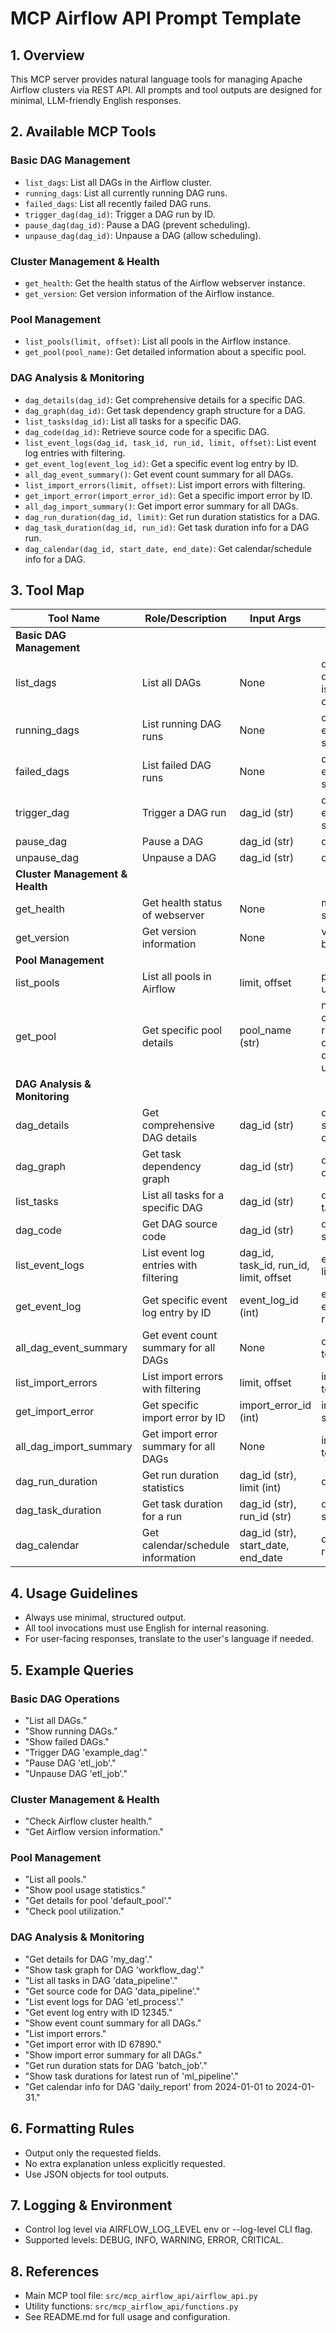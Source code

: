 # MCP Airflow API Prompt Template

## 1. Overview

This MCP server provides natural language tools for managing Apache Airflow clusters via REST API. All prompts and tool outputs are designed for minimal, LLM-friendly English responses.

## 2. Available MCP Tools

### Basic DAG Management
- `list_dags`: List all DAGs in the Airflow cluster.
- `running_dags`: List all currently running DAG runs.
- `failed_dags`: List all recently failed DAG runs.
- `trigger_dag(dag_id)`: Trigger a DAG run by ID.
- `pause_dag(dag_id)`: Pause a DAG (prevent scheduling).
- `unpause_dag(dag_id)`: Unpause a DAG (allow scheduling).

### Cluster Management & Health
- `get_health`: Get the health status of the Airflow webserver instance.
- `get_version`: Get version information of the Airflow instance.

### Pool Management
- `list_pools(limit, offset)`: List all pools in the Airflow instance.
- `get_pool(pool_name)`: Get detailed information about a specific pool.

### DAG Analysis & Monitoring
- `dag_details(dag_id)`: Get comprehensive details for a specific DAG.
- `dag_graph(dag_id)`: Get task dependency graph structure for a DAG.
- `list_tasks(dag_id)`: List all tasks for a specific DAG.
- `dag_code(dag_id)`: Retrieve source code for a specific DAG.
- `list_event_logs(dag_id, task_id, run_id, limit, offset)`: List event log entries with filtering.
- `get_event_log(event_log_id)`: Get a specific event log entry by ID.
- `all_dag_event_summary()`: Get event count summary for all DAGs.
- `list_import_errors(limit, offset)`: List import errors with filtering.
- `get_import_error(import_error_id)`: Get a specific import error by ID.
- `all_dag_import_summary()`: Get import error summary for all DAGs.
- `dag_run_duration(dag_id, limit)`: Get run duration statistics for a DAG.
- `dag_task_duration(dag_id, run_id)`: Get task duration info for a DAG run.
- `dag_calendar(dag_id, start_date, end_date)`: Get calendar/schedule info for a DAG.

## 3. Tool Map

| Tool Name           | Role/Description                          | Input Args                    | Output Fields                        |
|---------------------|-------------------------------------------|-------------------------------|--------------------------------------|
| **Basic DAG Management** |                                     |                               |                                      |
| list_dags           | List all DAGs                             | None                          | dag_id, dag_display_name, is_active, is_paused, owners, tags |
| running_dags        | List running DAG runs                     | None                          | dag_id, run_id, state, execution_date, start_date, end_date |
| failed_dags         | List failed DAG runs                      | None                          | dag_id, run_id, state, execution_date, start_date, end_date |
| trigger_dag         | Trigger a DAG run                         | dag_id (str)                  | dag_id, run_id, state, execution_date, start_date, end_date |
| pause_dag           | Pause a DAG                               | dag_id (str)                  | dag_id, is_paused                    |
| unpause_dag         | Unpause a DAG                             | dag_id (str)                  | dag_id, is_paused                    |
| **Cluster Management & Health** |                                   |                               |                                      |
| get_health          | Get health status of webserver            | None                          | metadatabase, scheduler, status      |
| get_version         | Get version information                   | None                          | version, git_version, build_date, api_version |
| **Pool Management** |                                           |                               |                                      |
| list_pools          | List all pools in Airflow                | limit, offset                 | pools, total_entries, slots usage   |
| get_pool            | Get specific pool details                 | pool_name (str)               | name, slots, occupied_slots, running_slots, queued_slots, open_slots, description, utilization_percentage |
| **DAG Analysis & Monitoring** |                                   |                               |                                      |
| dag_details         | Get comprehensive DAG details             | dag_id (str)                  | dag_id, schedule_interval, start_date, owners, tags, description, etc. |
| dag_graph           | Get task dependency graph                 | dag_id (str)                  | dag_id, tasks, dependencies, total_tasks |
| list_tasks          | List all tasks for a specific DAG        | dag_id (str)                  | dag_id, tasks, task_configuration_details |
| dag_code            | Get DAG source code                       | dag_id (str)                  | dag_id, file_token, source_code      |
| list_event_logs     | List event log entries with filtering     | dag_id, task_id, run_id, limit, offset | event_logs, total_entries, limit, offset |
| get_event_log       | Get specific event log entry by ID        | event_log_id (int)            | event_log_id, when, event, dag_id, task_id, run_id, etc. |
| all_dag_event_summary | Get event count summary for all DAGs    | None                          | dag_summaries, total_dags, total_events |
| list_import_errors  | List import errors with filtering         | limit, offset                 | import_errors, total_entries, limit, offset |
| get_import_error    | Get specific import error by ID           | import_error_id (int)         | import_error_id, filename, stacktrace, timestamp |
| all_dag_import_summary | Get import error summary for all DAGs | None                          | import_summaries, total_errors, affected_files |
| dag_run_duration    | Get run duration statistics               | dag_id (str), limit (int)     | dag_id, runs, statistics             |
| dag_task_duration   | Get task duration for a run               | dag_id (str), run_id (str)    | dag_id, run_id, tasks, statistics    |
| dag_calendar        | Get calendar/schedule information         | dag_id (str), start_date, end_date | dag_id, schedule_interval, runs, next_runs |

## 4. Usage Guidelines

- Always use minimal, structured output.
- All tool invocations must use English for internal reasoning.
- For user-facing responses, translate to the user's language if needed.

## 5. Example Queries

### Basic DAG Operations
- "List all DAGs."
- "Show running DAGs."
- "Show failed DAGs."
- "Trigger DAG 'example_dag'."
- "Pause DAG 'etl_job'."
- "Unpause DAG 'etl_job'."

### Cluster Management & Health
- "Check Airflow cluster health."
- "Get Airflow version information."

### Pool Management
- "List all pools."
- "Show pool usage statistics."
- "Get details for pool 'default_pool'."
- "Check pool utilization."

### DAG Analysis & Monitoring
- "Get details for DAG 'my_dag'."
- "Show task graph for DAG 'workflow_dag'."
- "List all tasks in DAG 'data_pipeline'."
- "Get source code for DAG 'data_pipeline'."
- "List event logs for DAG 'etl_process'."
- "Get event log entry with ID 12345."
- "Show event count summary for all DAGs."
- "List import errors."
- "Get import error with ID 67890."
- "Show import error summary for all DAGs."
- "Get run duration stats for DAG 'batch_job'."
- "Show task durations for latest run of 'ml_pipeline'."
- "Get calendar info for DAG 'daily_report' from 2024-01-01 to 2024-01-31."

## 6. Formatting Rules

- Output only the requested fields.
- No extra explanation unless explicitly requested.
- Use JSON objects for tool outputs.

## 7. Logging & Environment

- Control log level via AIRFLOW_LOG_LEVEL env or --log-level CLI flag.
- Supported levels: DEBUG, INFO, WARNING, ERROR, CRITICAL.

## 8. References

- Main MCP tool file: `src/mcp_airflow_api/airflow_api.py`
- Utility functions: `src/mcp_airflow_api/functions.py`
- See README.md for full usage and configuration.

